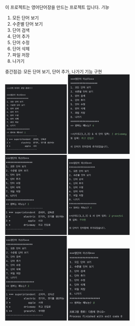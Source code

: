 이 프로젝트는 영어단어장을 만드는 프로젝트 입니다.
*기능*
1. 모든 단어 보기
2. 수준별 단어 보기
3. 단어 검색
4. 단어 추가
5. 단어 수정
6. 단어 삭제
7. 파일 저장
8. 나가기

중간점검: 모든 단어 보기, 단어 추가, 나가기 기능 구현
<img width = "200" src="https://github.com/Hakyoungan/2023PP_project1/blob/main/screenshots/screens1.png?raw=true">
<img width = "200" src="https://github.com/Hakyoungan/2023PP_project1/blob/main/screenshots/screens2.png?raw=true">
<img width = "200" src="https://github.com/Hakyoungan/2023PP_project1/blob/main/screenshots/screens3.png?raw=true">
<img width = "200" src="https://github.com/Hakyoungan/2023PP_project1/blob/main/screenshots/screens4.png?raw=true">
<img width = "200" src="https://github.com/Hakyoungan/2023PP_project1/blob/main/screenshots/screens5.png?raw=true">
<img width = "200" src="https://github.com/Hakyoungan/2023PP_project1/blob/main/screenshots/screens6.png?raw=true">
